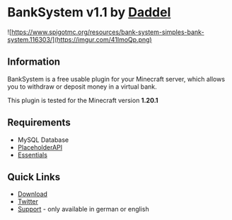 # BankSystem v1.1 by [Daddel](https://www.spigotmc.org/resources/authors/daddel_yt.1282767/)
![https://www.spigotmc.org/resources/bank-system-simples-bank-system.116303/](https://imgur.com/41ImoQp.png)
## Information
BankSystem is a free usable plugin for your Minecraft server, which allows you to withdraw or deposit money in a virtual bank. 

This plugin is tested for the Minecraft version **1.20.1**

## Requirements
- MySQL Database
- [PlaceholderAPI](https://www.spigotmc.org/resources/placeholderapi.6245/)
- [Essentials](https://essentialsx.net/downloads.html)

## Quick Links
-  [Download](https://www.spigotmc.org/resources/bank-system-simples-bank-system.116303/)
-  [Twitter](https://x.com/officialdaddel)
-  [Support](https://discord.gg/rArHexVVSA) - only available in german or english
